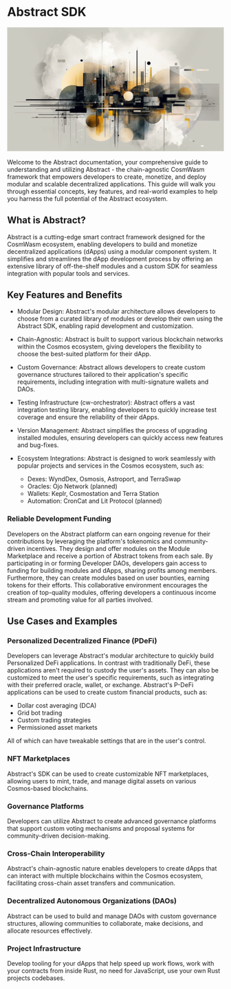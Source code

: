 # Abstract SDK

![SDK Background](./assets/docs_bg.png)

Welcome to the Abstract documentation, your comprehensive guide to understanding and utilizing Abstract - the chain-agnostic CosmWasm framework that empowers developers to create, monetize, and deploy modular and scalable decentralized applications. This guide will walk you through essential concepts, key features, and real-world examples to help you harness the full potential of the Abstract ecosystem.

## What is Abstract?

Abstract is a cutting-edge smart contract framework designed for the CosmWasm ecosystem, enabling developers to build and monetize decentralized applications (dApps) using a modular component system. It simplifies and streamlines the dApp development process by offering an extensive library of off-the-shelf modules and a custom SDK for seamless integration with popular tools and services.

## Key Features and Benefits

- Modular Design: Abstract's modular architecture allows developers to choose from a curated library of modules or develop their own using the Abstract SDK, enabling rapid development and customization.

- Chain-Agnostic: Abstract is built to support various blockchain networks within the Cosmos ecosystem, giving developers the flexibility to choose the best-suited platform for their dApp.

- Custom Governance: Abstract allows developers to create custom governance structures tailored to their application's specific requirements, including integration with multi-signature wallets and DAOs.

- Testing Infrastructure (cw-orchestrator): Abstract offers a vast integration testing library, enabling developers to quickly increase test coverage and ensure the reliability of their dApps.

- Version Management: Abstract simplifies the process of upgrading installed modules, ensuring developers can quickly access new features and bug-fixes.

- Ecosystem Integrations: Abstract is designed to work seamlessly with popular projects and services in the Cosmos ecosystem, such as:

  - Dexes: WyndDex, Osmosis, Astroport, and TerraSwap
  - Oracles: Ojo Network (planned)
  - Wallets: Keplr, Cosmostation and Terra Station
  - Automation: CronCat and Lit Protocol (planned)

### Reliable Development Funding

Developers on the Abstract platform can earn ongoing revenue for their contributions by leveraging the platform's tokenomics and community-driven incentives. They design and offer modules on the Module Marketplace and receive a portion of Abstract tokens from each sale. By participating in or forming Developer DAOs, developers gain access to funding for building modules and dApps, sharing profits among members. Furthermore, they can create modules based on user bounties, earning tokens for their efforts. This collaborative environment encourages the creation of top-quality modules, offering developers a continuous income stream and promoting value for all parties involved.

## Use Cases and Examples

### Personalized Decentralized Finance (PDeFi)

Developers can leverage Abstract's modular architecture to quickly build Personalized DeFi applications. In contrast with traditionally DeFi, these applications aren't required to custody the user's assets. They can also be customized to meet the user's specific requirements, such as integrating with their preferred oracle, wallet, or exchange. Abstract's P-DeFi applications can be used to create custom financial products, such as:

- Dollar cost averaging (DCA)
- Grid bot trading
- Custom trading strategies
- Permissioned asset markets

All of which can have tweakable settings that are in the user's control.

### NFT Marketplaces

Abstract's SDK can be used to create customizable NFT marketplaces, allowing users to mint, trade, and manage digital assets on various Cosmos-based blockchains.

### Governance Platforms

Developers can utilize Abstract to create advanced governance platforms that support custom voting mechanisms and proposal systems for community-driven decision-making.

### Cross-Chain Interoperability

Abstract's chain-agnostic nature enables developers to create dApps that can interact with multiple blockchains within the Cosmos ecosystem, facilitating cross-chain asset transfers and communication.

### Decentralized Autonomous Organizations (DAOs)

Abstract can be used to build and manage DAOs with custom governance structures, allowing communities to collaborate, make decisions, and allocate resources effectively.

### Project Infrastructure

Develop tooling for your dApps that help speed up work flows, work with your contracts from inside Rust, no need for JavaScript, use your own Rust projects codebases.


